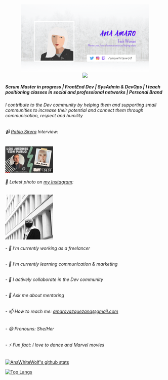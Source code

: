 <div align="center">
  <img src="/anaamaro.png" align="center" width="80%" />
</div>

<div align="center">
  <img src="https://rishavanand.github.io/static/images/greetings.gif" align="center" width="40%" />
</div>

##### Scrum Master in progress | FrontEnd Dev | SysAdmin & DevOps | I teach positioning classes in social and professional networks | Personal Brand
###### I contribute to the Dev community by helping them and supporting small communities to increase their potential and connect them through communication, respect and humility

###### 📹 [Pablo Sirera](https://pablosirera.com/) Interview:

<div align="left">
  <a href="https://youtu.be/nHiXSuxHqpI" target="blank">
    <img src="/entrevistapablo.png" align="center" width="30%" />
  </a>
</div>

###### 📸 Latest photo on [my Instagram](https://instagram.com/anawhitewolf):

<div align="left">
  <img src="/oneday.png" align="center" width="30%" />
</div>

###### - 🔭 I’m currently working as a freelancer
###### - 🌱 I’m currently learning communication & marketing
###### - 👯 I actively collaborate in the Dev community
###### - 💬 Ask me about mentoring
###### - 📫 How to reach me: amarovazquezana@gmail.com
###### - 😄 Pronouns: She/Her
###### - ⚡ Fun fact: I love to dance and Marvel movies

[![AnaWhiteWolf's github stats](https://github-readme-stats.vercel.app/api?username=AnaAmaro&show_icons=true&theme=vue)](https://github.com/AnaAmaro/github-readme-stats)

[![Top Langs](https://github-readme-stats.vercel.app/api/top-langs/?username=AnaAmaro&layout=compact&theme=vue)](https://github.com/AnaAmaro/github-readme-stats)
